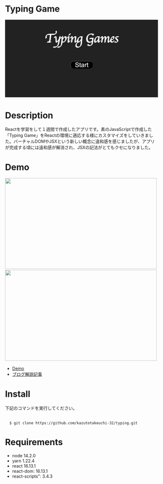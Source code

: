 # Typing Game
![Typing Game](/public/typing_games1.png)
# Description
Reactを学習をして１週間で作成したアプリです。素のJavaScriptで作成した「Typing Game」をReactの環境に適応する様にカスタマイズをしていきました。バーチャルDOMやJSXという新しい概念に違和感を感じましたが、アプリが完成する頃には違和感が解消され、JSXの記法がとてもクセになりました。
# Demo
<img src="/public/typing_games2.png" width="500px" height="300px">
<img src="/public/typing_games3.png" width="500px" height="300px">

- [Demo](https://kazutotakeuchi-32.github.io/typing/)
- [ブログ解説記事](https://taketon-blog.com/kazugramming/%e3%82%bf%e3%82%a4%e3%83%94%e3%83%b3%e3%82%b0%e3%82%b2%e3%83%bc%e3%83%a0%e3%82%92%e4%bd%9c%e3%82%8d%e3%81%86/)
# Install
  下記のコマンドを実行してください。<br><br>
  ```
    $ git clone https://github.com/kazutotakeuchi-32/typing.git
  ```
# Requirements
  - node 14.2.0
  - yarn 1.22.4
  - react 16.13.1
  - react-dom: 16.13.1
  - react-scripts": 3.4.3
